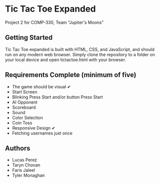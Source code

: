 # Tic Tac Toe Expanded

Project 2 for COMP-330, Team "Jupiter's Moons"

## Getting Started

Tic Tac Toe expanded is built with HTML, CSS, and JavaScript, and should run on any modern web browser. Simply clone the repository to a folder on your local device and open tictactoe.html with your browser.

## Requirements Complete (minimum of five)

- The game should be visual ✔
- Start Screen
- Blinking Press Start and/or button Press Start
- AI Opponent
- Scoreboard
- Sound
- Color Selection
- Coin Toss
- Responsive Design ✔
- Fetching usernames just once

## Authors

- Lucas Perez
- Taryn Chovan
- Faris Jaleel
- Tyler Monaghan
